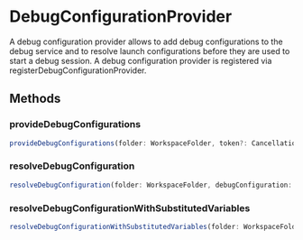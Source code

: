 # DebugConfigurationProvider

A debug configuration provider allows to add debug configurations to the debug service and to resolve launch configurations before they are used to start a debug session. A debug configuration provider is registered via registerDebugConfigurationProvider.

## Methods

### provideDebugConfigurations

```typescript
provideDebugConfigurations(folder: WorkspaceFolder, token?: CancellationToken): ProviderResult<DebugConfiguration[]>
```

### resolveDebugConfiguration

```typescript
resolveDebugConfiguration(folder: WorkspaceFolder, debugConfiguration: DebugConfiguration, token?: CancellationToken): ProviderResult<DebugConfiguration>
```

### resolveDebugConfigurationWithSubstitutedVariables

```typescript
resolveDebugConfigurationWithSubstitutedVariables(folder: WorkspaceFolder, debugConfiguration: DebugConfiguration, token?: CancellationToken): ProviderResult<DebugConfiguration>
```

[WorkspaceFolder]: WorkspaceFolder.md
[DebugConfiguration]: DebugConfiguration.md
[ProviderResult]: ProviderResultT.md
[CancellationToken]: CancellationToken.md
